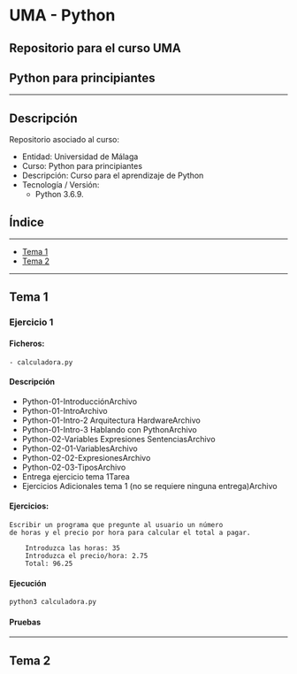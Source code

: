 # UMA - Python
## Repositorio para el curso UMA
## Python para principiantes

---
## Descripción
Repositorio asociado al curso:
- Entidad: Universidad de Málaga
- Curso: Python para principiantes
- Descripción: Curso para el aprendizaje de Python   
- Tecnología / Versión:
	- Python 3.6.9.  	

## Índice
---
- [Tema 1](#Tema-1)
- [Tema 2](#Tema-2)

---
## Tema 1
### Ejercicio 1
#### Ficheros:
	- calculadora.py
#### Descripción
- Python-01-IntroducciónArchivo
- Python-01-IntroArchivo
- Python-01-Intro-2 Arquitectura HardwareArchivo
- Python-01-Intro-3 Hablando con PythonArchivo
- Python-02-Variables Expresiones SentenciasArchivo
- Python-02-01-VariablesArchivo
- Python-02-02-ExpresionesArchivo
- Python-02-03-TiposArchivo
- Entrega ejercicio tema 1Tarea
- Ejercicios Adicionales tema 1 (no se requiere ninguna entrega)Archivo

#### Ejercicios:
```
Escribir un programa que pregunte al usuario un número 
de horas y el precio por hora para calcular el total a pagar.  
    
    Introduzca las horas: 35  
    Introduzca el precio/hora: 2.75  
    Total: 96.25  
```

#### Ejecución
```python
python3 calculadora.py
```

#### Pruebas
---
## Tema 2
